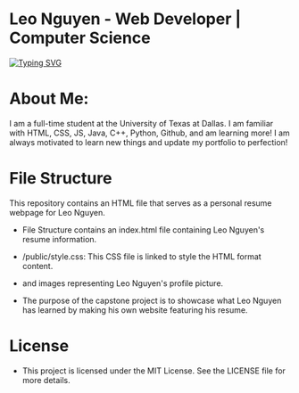 # Leo Nguyen - Web Developer | Computer Science 

[![Typing SVG](https://readme-typing-svg.demolab.com?font=Kalnia+Glaze&pause=1000&color=31F771&center=true&vCenter=true&width=435&lines=Welcome+to+lakWinn's+Coding+Portfolio)](https://git.io/typing-svg)

# About Me:
I am a full-time student at the University of Texas at Dallas. I am familiar with HTML, CSS, JS, Java, C++, Python, Github, and am learning more! I am always motivated to learn new things and update my portfolio to perfection! 

# File Structure
This repository contains an HTML file that serves as a personal resume webpage for Leo Nguyen.

* File Structure contains an index.html file containing Leo Nguyen's resume information.
* /public/style.css: This CSS file is linked to style the HTML format content.
* and images representing Leo Nguyen's profile picture.

* The purpose of the capstone project is to showcase what Leo Nguyen has learned by making his own website featuring his resume.

# License
* This project is licensed under the MIT License. See the LICENSE file for more details.
